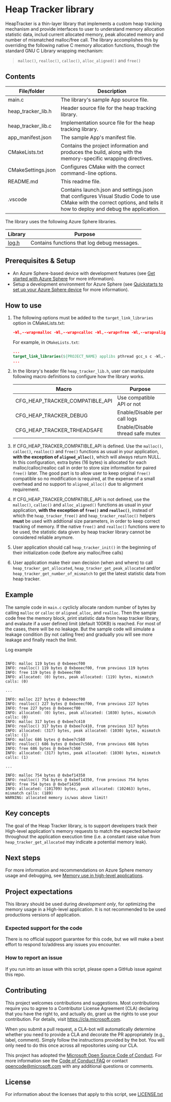 # Heap Tracker library

HeapTracker is a thin-layer library that implements a custom heap tracking mechanism and provide interfaces to user to understand memory allocation statistic data, includ current allocated memory, peak allocated memory and number of mismatched malloc/free call. The library accomplishes this by overriding the following native C memory allocation functions, though the standard GNU C Library wrapping mechanism:

> `malloc()`, `realloc()`, `calloc()`, `alloc_aligned()` and `free()`

## Contents

| File/folder | Description |
|-------------|-------------|
| main.c    | The library's sample App source file. |
| heap_tracker_lib.h    | Header source file for the heap tracking library. |
| heap_tracker_lib.c    | Implementation source file for the heap tracking library. |
| app_manifest.json | The sample App's manifest file. |
| CMakeLists.txt | Contains the project information and produces the build, along with the memory-specific wrapping directives. |
| CMakeSettings.json| Configures CMake with the correct command-line options. |
| README.md | This readme file. |
| .vscode | Contains launch.json and settings.json that configures Visual Studio Code to use CMake with the correct options, and tells it how to deploy and debug the application. |

The library uses the following Azure Sphere libraries.

| Library | Purpose |
|---------|---------|
| [log.h](https://docs.microsoft.com/azure-sphere/reference/applibs-reference/applibs-log/log-overview) | Contains functions that log debug messages. |

## Prerequisites & Setup

- An Azure Sphere-based device with development features (see [Get started with Azure Sphere](https://azure.microsoft.com/en-us/services/azure-sphere/get-started/) for more information).
- Setup a development environment for Azure Sphere (see [Quickstarts to set up your Azure Sphere device](https://docs.microsoft.com/en-us/azure-sphere/install/overview) for more information).

## How to use

1. The following options must be added to the `target_link_libraries` option in CMakeLists.txt:

    ```cmake
    -Wl,--wrap=malloc -Wl,--wrap=calloc -Wl,--wrap=free -Wl,--wrap=aligned_alloc -Wl,--wrap=realloc
    ```
    For example, in `CMakeLists.txt`:

    ```cmake
    ...
    target_link_libraries(${PROJECT_NAME} applibs pthread gcc_s c -Wl,--wrap=malloc -Wl,--wrap=calloc -Wl,--wrap=free -Wl,--wrap=aligned_alloc -Wl,--wrap=realloc)
    ...
    ```

2. In the library's header file `heap_tracker_lib.h`, user can manipulate following macro definitions to configure how the library works.

    | Macro | Purpose |
    |---------|---------|
    | CFG_HEAP_TRACKER_COMPATIBLE_API | Use compatible API or not
    | CFG_HEAP_TRACKER_DEBUG | Enable/Disable per call logs
    | CFG_HEAP_TRACKER_TRHEADSAFE | Enable/Disable thread safe mutex

3. If CFG_HEAP_TRACKER_COMPATIBLE_API is defined. Use the `malloc()`, `calloc()`, `realloc()` and `free()` functions as usual in your application, **with the exception of `aligned_alloc()`**, which will always return NULL. In this configuration, extra bytes (16 bytes) is allocated for each malloc/calloc/realloc call in order to store size information for paired `free()` later. The good part is to allow user to keep original `free()` compatible so no modification is required, at the expense of a small overhead and no support to `aligned_alloc()` due to alignment requirement. 

4. If CFG_HEAP_TRACKER_COMPATIBLE_API is not defined, use the `malloc()`, `calloc()` and `alloc_aligned()` functions as usual in your application, **with the exception of `free()` and `realloc()`**, instead of which the `heap_tracker_free()` and `heap_tracker_realloc()` helpers **must** be used with addtional size parameters, in order to keep correct tracking of memory. If the native `free()` and `realloc()` functions were to be used, the statistic data given by heap tracker library cannot be considered reliable anymore.


5. User application should call `heap_tracker_init()` in the beginning of their initialization code (before any malloc/free calls)
   
6. User application make their own decision (when and where) to call `heap_tracker_get_allocated`, `heap_tracker_get_peak_allocated` and/or `heap_tracker_get_number_of_mismatch` to get the latest statistic data from heap tracker. 

## Example

The sample code in `main.c` cyclicly allocate random number of bytes by calling `malloc` or `calloc` or `aligned_alloc`, and `realloc`. Then the sample code free the memory block, print statistic data from heap tracker library, and evalaute if a user defined limit (default 100KB) is reached. For most of the cases, there will be no leakage. But the sample code will simulate a leakage condition (by not calling free) and gradually you will see more leakage and finally reach the limit. 

Log example

```

INFO: malloc 119 bytes @ 0xbeeecf00
INFO: realloc() 119 bytes @ 0xbeeecf00, from previous 119 bytes
INFO: free 119 bytes @ 0xbeeecf00
INFO: allocated: (0) bytes, peak allocated: (119) bytes, mismatch calls: (0)

...

INFO: malloc 227 bytes @ 0xbeeecf00
INFO: realloc() 227 bytes @ 0xbeeecf00, from previous 227 bytes
INFO: free 227 bytes @ 0xbeeecf00
INFO: allocated: (0) bytes, peak allocated: (1030) bytes, mismatch calls: (0)
INFO: malloc 317 bytes @ 0xbee7c410
INFO: realloc() 317 bytes @ 0xbee7c410, from previous 317 bytes
INFO: allocated: (317) bytes, peak allocated: (1030) bytes, mismatch calls: (1)
INFO: malloc 686 bytes @ 0xbee7c560
INFO: realloc() 686 bytes @ 0xbee7c560, from previous 686 bytes
INFO: free 686 bytes @ 0xbee7c560
INFO: allocated: (317) bytes, peak allocated: (1030) bytes, mismatch calls: (1)

...

INFO: malloc 754 bytes @ 0xbef14350
INFO: realloc() 754 bytes @ 0xbef14350, from previous 754 bytes
INFO: free 754 bytes @ 0xbef14350
INFO: allocated: (101709) bytes, peak allocated: (102463) bytes, mismatch calls: (189)
WARNING: allocated memory is/was above limit!

```

## Key concepts

The goal of the Heap Tracker library, is to support developers track their High-level application's memory requests to match the expected behavior throughout the application execution time (i.e. a constant raise value from `heap_tracker_get_allocated` may indicate a potential memory leak).

## Next steps
For more information and recommendations on Azure Sphere memory usage and debugging, see [Memory use in high-level applications](https://docs.microsoft.com/en-us/azure-sphere/app-development/application-memory-usage).

## Project expectations

This library should be used during *development only*, for optimizing the memory usage in a High-level application. It is not recommended to be used productions versions of application.

### Expected support for the code

There is no official support guarantee for this code, but we will make a best effort to respond to/address any issues you encounter.

### How to report an issue

If you run into an issue with this script, please open a GitHub issue against this repo.

## Contributing

This project welcomes contributions and suggestions. Most contributions require you to
agree to a Contributor License Agreement (CLA) declaring that you have the right to,
and actually do, grant us the rights to use your contribution. For details, visit
https://cla.microsoft.com.

When you submit a pull request, a CLA-bot will automatically determine whether you need
to provide a CLA and decorate the PR appropriately (e.g., label, comment). Simply follow the
instructions provided by the bot. You will only need to do this once across all repositories using our CLA.

This project has adopted the [Microsoft Open Source Code of Conduct](https://opensource.microsoft.com/codeofconduct/).
For more information see the [Code of Conduct FAQ](https://opensource.microsoft.com/codeofconduct/faq/)
or contact [opencode@microsoft.com](mailto:opencode@microsoft.com) with any additional questions or comments.

## License

For information about the licenses that apply to this script, see [LICENSE.txt](./LICENCE.txt)
